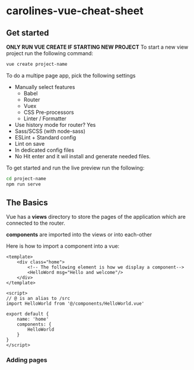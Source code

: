 # carolines-vue-cheat-sheet

## Get started

**ONLY RUN VUE CREATE IF STARTING NEW PROJECT**
To start a new view project run the following command:

```Bash
vue create project-name
```

To do a multipe page app, pick the following settings
* Manually select features
    * Babel
    * Router
    * Vuex
    * CSS Pre-processors
    * Linter / Formatter
* Use history mode for router? Yes
* Sass/SCSS (with node-sass)
* ESLint + Standard config
* Lint on save
* In dedicated config files
* No
Hit enter and it wil install and generate needed files.

To get started and run the live preview run the following: 

```Bash
cd project-name
npm run serve
```

## The Basics

Vue has a **views** directory to store the pages of the application which are connected to the router.

**components** are imported into the views or into each-other 

Here is how to import a component into a vue:

```vue
<template>
    <div class="home">
        <!-- The following element is how we display a component-->
        <HelloWord msg="Hello and welcome"/>
    </div>
</template>

<script>
// @ is an alias to /src
import HelloWorld from '@/components/HelloWorld.vue'

export default {
    name: 'home'
    components: {
        HelloWorld
    }
}
</script>
```

### Adding pages
